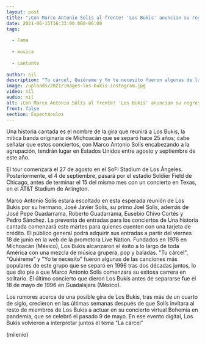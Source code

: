 ```yaml
---
layout: post
title: "¡Con Marco Antonio Solís al frente! 'Los Bukis' anuncian su regreso a los escenarios"
date: 2021-06-15T16:33:00.000-06:00
tags:
  
  - Fama
  
  - musica
  
  - cantante
  
author: nil
description: "Tu cárcel, Quiéreme y Yo te necesito fueron algunas de las canciones más populares de este grupo originario de Michoacán que se separó en 1996."
image: /uploads/2021/images-los-bukis-instagram.jpg
video: nil
audio: nil
alt: ¡Con Marco Antonio Solís al frente! 'Los Bukis' anuncian su regreso a los escenarios
front: false
section: Espectáculos
---
```


Una historia cantada es el nombre de la gira que reunirá a Los Bukis, la mítica banda originaria de Michoacán que se separó hace 25 años; cabe señalar que estos conciertos, con Marco Antonio Solís encabezando a la agrupación, tendrán lugar en Estados Unidos entre agosto y septiembre de este año. 

El tour comenzará el 27 de agosto en el SoFi Stadium de Los Ángeles. Posteriormente, el 4 de septiembre, pasará por el estadio Soldier Field de Chicago, antes de terminar el 15 del mismo mes con un concierto en Texas, en el AT&T Stadium de Arlington.

Marco Antonio Solís estará escoltado en esta esperada reunión de Los Bukis por su hermano, José Javier Solís, su primo Joel Solís, además de José Pepe Guadarrama, Roberto Guadarrama, Eusebio Chivo Cortés y Pedro Sánchez. La preventa de entradas para los conciertos de Una historia cantada comenzará este martes para quienes cuenten con una tarjeta de crédito. El público general podrá adquirir sus entradas a partir del viernes 18 de junio en la web de la promotora Live Nation. 
Fundados en 1976 en Michoacán (México), Los Bukis alcanzaron el éxito a lo largo de toda América con una mezcla de música grupera, pop y baladas. "Tu cárcel", "Quiéreme" y "Yo te necesito" fueron algunas de las canciones más populares de este grupo que se separó en 1996 tras dos décadas juntos, lo que dio pie a que Marco Antonio Solís comenzara su exitosa carrera en solitario. El último concierto que dieron Los Bukis antes de separarse fue el 18 de mayo de 1996 en Guadalajara (México). 

Los rumores acerca de una posible gira de Los Bukis, tras más de un cuarto de siglo, crecieron en las últimas semanas después de que Solís invitara al resto de miembros de Los Bukis a actuar en su concierto virtual Bohemia en pandemia, que se celebró el pasado 9 de mayo. En ese evento digital, Los Bukis volvieron a interpretar juntos el tema "La cárcel" 

(milenio)